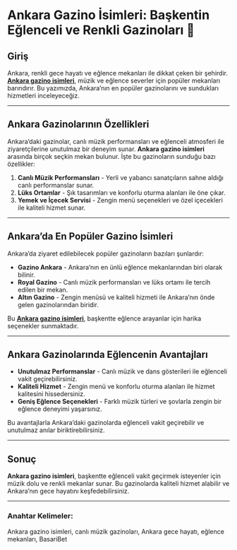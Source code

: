 # Ankara Gazino İsimleri: Başkentin Eğlenceli ve Renkli Gazinoları 🎤

## Giriş

Ankara, renkli gece hayatı ve eğlence mekanları ile dikkat çeken bir şehirdir. **[Ankara gazino isimleri](https://casinotr.link/gWCRZ4)**, müzik ve eğlence severler için popüler mekanları barındırır. Bu yazımızda, Ankara’nın en popüler gazinolarını ve sundukları hizmetleri inceleyeceğiz.

---

## Ankara Gazinolarının Özellikleri

Ankara’daki gazinolar, canlı müzik performansları ve eğlenceli atmosferi ile ziyaretçilerine unutulmaz bir deneyim sunar. **Ankara gazino isimleri** arasında birçok seçkin mekan bulunur. İşte bu gazinoların sunduğu bazı özellikler:

1. **Canlı Müzik Performansları** - Yerli ve yabancı sanatçıların sahne aldığı canlı performanslar sunar.
2. **Lüks Ortamlar** - Şık tasarımları ve konforlu oturma alanları ile öne çıkar.
3. **Yemek ve İçecek Servisi** - Zengin menü seçenekleri ve özel içecekleri ile kaliteli hizmet sunar.

---

## Ankara’da En Popüler Gazino İsimleri

Ankara’da ziyaret edilebilecek popüler gazinoların bazıları şunlardır:

- **Gazino Ankara** - Ankara’nın en ünlü eğlence mekanlarından biri olarak bilinir.
- **Royal Gazino** - Canlı müzik performansları ve lüks ortamı ile tercih edilen bir mekan.
- **Altın Gazino** - Zengin menüsü ve kaliteli hizmeti ile Ankara’nın önde gelen gazinolarından biridir.

Bu **[Ankara gazino isimleri](https://casinotr.link/gWCRZ4)**, başkentte eğlence arayanlar için harika seçenekler sunmaktadır.

---

## Ankara Gazinolarında Eğlencenin Avantajları

- **Unutulmaz Performanslar** - Canlı müzik ve dans gösterileri ile eğlenceli vakit geçirebilirsiniz.
- **Kaliteli Hizmet** - Zengin menü ve konforlu oturma alanları ile hizmet kalitesini hissedersiniz.
- **Geniş Eğlence Seçenekleri** - Farklı müzik türleri ve şovlarla zengin bir eğlence deneyimi yaşarsınız.

Bu avantajlarla Ankara’daki gazinolarda eğlenceli vakit geçirebilir ve unutulmaz anılar biriktirebilirsiniz.

---

## Sonuç

**Ankara gazino isimleri**, başkentte eğlenceli vakit geçirmek isteyenler için müzik dolu ve renkli mekanlar sunar. Bu gazinolarda kaliteli hizmet alabilir ve Ankara’nın gece hayatını keşfedebilirsiniz.

---

### Anahtar Kelimeler:
Ankara gazino isimleri, canlı müzik gazinoları, Ankara gece hayatı, eğlence mekanları, BasariBet
